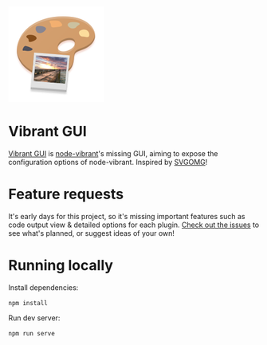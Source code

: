![](logo.png)

# Vibrant GUI

[Vibrant GUI](https://notwoods.github.io/vibrant-gui) is [node-vibrant](https://github.com/akfish/node-vibrant)'s missing GUI, aiming to expose the configuration options of node-vibrant. Inspired by [SVGOMG](https://jakearchibald.github.io/svgomg/)!

# Feature requests
It's early days for this project, so it's missing important features such as code output view & detailed options for each plugin. [Check out the issues](https://github.com/NotWoods/vibrant-gui/issues) to see what's planned, or suggest ideas of your own!

# Running locally
Install dependencies:
```shell 
npm install
```

Run dev server:
```shell 
npm run serve
```
